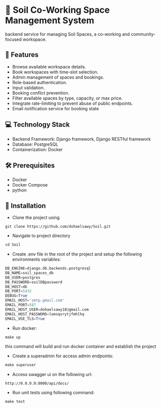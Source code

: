 # :office: Soil Co-Working Space Management System
backend service for managing Soil Spaces, a co-working and community-focused workspace. 

## :dizzy: Features
- Browse available workspace details.
- Book workspaces with time-slot selection.
- Admin management of spaces and bookings.
- Role-based authentication.
- Input validation.
- Booking conflict prevention.
- Filter available spaces by type, capacity, or max price.
- Integrate rate-limiting to prevent abuse of public endpoints.
- Email notification service for booking state

## :computer: Technology Stack

- Backend Framework: Django framework, Django RESTful framework
- Database: PostgreSQL
- Containerization: Docker

## :hammer_and_wrench: Prerequisites

- Docker
- Docker Compose
- python 

## :wrench: Installation
- Clone the project using
```
git clone https://github.com/dohaelsawy/Soil.git
```
- Navigate to project directory
```py
cd Soil
```
- Create .env file in the root of the project and setup the following environments variables:
```py
DB_ENGINE=django.db.backends.postgresql
DB_NAME=soil_spaces_db
DB_USER=postgres
DB_PASSWORD=soilDBpassword
DB_HOST=db
DB_PORT=5432
DEBUG=True
EMAIL_HOST='smtp.gmail.com'
EMAIL_PORT=587
EMAIL_HOST_USER=dohaelsawy18@gmail.com
EMAIL_HOST_PASSWORD=lomsqvrytjfmhlhq
EMAIL_USE_TLS=True
```
- Run docker:
```py
make up
```
this command will build and run docker container and establish the project
- Create a superadmin for access admin endpoints:
```py
make superuser
```
- Access swagger ui on the following url:
```
http://0.0.0.0:8000/api/docs/
```
- Run unit tests using following command:
```py
make test
```
